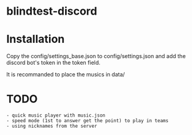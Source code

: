 # blindtest-discord


# Installation
Copy the config/settings_base.json to config/settings.json
and add the discord bot's token in the token field.

It is recommanded to place the musics in data/

# TODO
    - quick music player with music.json
    - speed mode (1st to answer get the point) to play in teams
    - using nicknames from the server